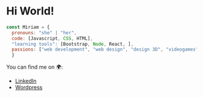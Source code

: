 <h1><strong>Hi World!</strong></h1>

```js
const Miriam = { 
  pronouns: "she" | "her",
  code: [Javascript, CSS, HTML],
  "learning tools": [Bootstrap, Node, React, ],
  passions: ["web development", "web design", "design 3D", "videogames", "keep on learning"]
  }
```

You can find me on 🌍:
- [LinkedIn](https://www.linkedin.com/in/miriam-diaz-portales-58465a141/)
- [Wordpress](https://velusvi.wordpress.com/)

<!--
**MiriamDiazpc/MiriamDiazpc** is a ✨ _special_ ✨ repository because its `README.md` (this file) appears on your GitHub profile.

